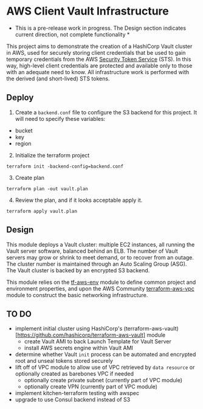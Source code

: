 # AWS Client Vault Infrastructure

* This is a pre-release work in progress. The Design section indicates current direction, not complete functionality *

This project aims to demonstrate the creation of a HashiCorp Vault cluster in AWS, used for securely storing client credentials that be used to gain temporary credentials from the AWS [Security Token Service](https://docs.aws.amazon.com/STS/latest/APIReference/Welcome.html) (STS). In this way, high-level client credentials are protected and available only to those with an adequate need to know. All infrastructure work is performed with the derived (and short-lived) STS tokens.

## Deploy
1. Create a `backend.conf` file to configure the S3 backend for this project. It will need to specify these variables:
- bucket
- key
- region

2. Initialize the terraform project
```
terraform init -backend-config=backend.conf
```

3. Create plan
```
terraform plan -out vault.plan
```

4. Review the plan, and if it looks acceptable apply it.
```
terraform apply vault.plan
```

## Design

This module deploys a Vault cluster: multiple EC2 instances, all running the Vault server software, balanced behind an ELB. The number of Vault servers may grow or shrink to meet demand, or to recover from an outage. The cluster number is maintained through an Auto Scaling Group (ASG). The Vault cluster is backed by an encrypted S3 backend.

This module relies on the [tf-aws-env](https://github.com/dgillman/tf-aws-env) module to define common project and environment properties, and upon the AWS Community [terraform-aws-vpc](https://github.com/terraform-aws-modules/terraform-aws-vpc) module to construct the basic networking infrastructure.

## TO DO
- implement initial cluster using HashiCorp's (terraform-aws-vault)[https://github.com/hashicorp/terraform-aws-vault] module
  - create Vault AMI to back Launch Template for Vault Server
  - install AWS secrets engine within Vault AMI
- determine whether Vault `init` process can be automated and encrypted root and unseal tokens stored securely
- lift off of VPC module to allow use of VPC retrieved by `data resource` or optionally created as barebones VPC if needed
  - optionally create private subnet (currently part of VPC module)
  - optionally create VPN (currently part of VPC module)
- implement kitchen-terraform testing with awspec
- upgrade to use Consul backend instead of S3
